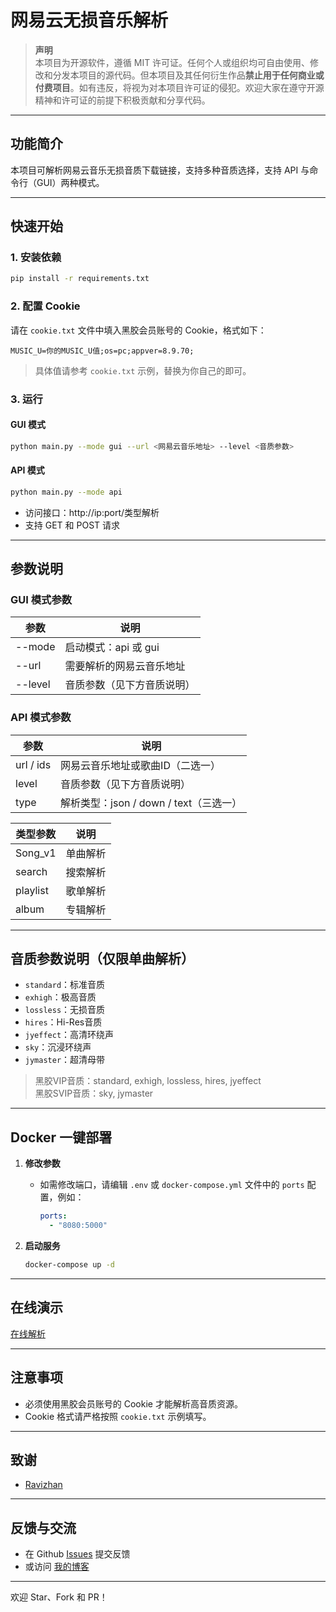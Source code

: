 # 网易云无损音乐解析

> **声明**  
> 本项目为开源软件，遵循 MIT 许可证。任何个人或组织均可自由使用、修改和分发本项目的源代码。但本项目及其任何衍生作品**禁止用于任何商业或付费项目**。如有违反，将视为对本项目许可证的侵犯。欢迎大家在遵守开源精神和许可证的前提下积极贡献和分享代码。

---

## 功能简介

本项目可解析网易云音乐无损音质下载链接，支持多种音质选择，支持 API 与命令行（GUI）两种模式。

---

## 快速开始

### 1. 安装依赖

```bash
pip install -r requirements.txt
```

### 2. 配置 Cookie

请在 `cookie.txt` 文件中填入黑胶会员账号的 Cookie，格式如下：

```
MUSIC_U=你的MUSIC_U值;os=pc;appver=8.9.70;
```

> 具体值请参考 `cookie.txt` 示例，替换为你自己的即可。

### 3. 运行

#### GUI 模式

```bash
python main.py --mode gui --url <网易云音乐地址> --level <音质参数>
```

#### API 模式

```bash
python main.py --mode api
```

- 访问接口：http://ip:port/类型解析
- 支持 GET 和 POST 请求

---

## 参数说明

### GUI 模式参数

| 参数         | 说明                         |
| ------------ | ---------------------------- |
| --mode       | 启动模式：api 或 gui         |
| --url        | 需要解析的网易云音乐地址     |
| --level      | 音质参数（见下方音质说明）   |

### API 模式参数

| 参数         | 说明                                         |
| ------------ | -------------------------------------------- |
| url / ids    | 网易云音乐地址或歌曲ID（二选一）             |
| level        | 音质参数（见下方音质说明）                   |
| type         | 解析类型：json / down / text（三选一）       |

| 类型参数         | 说明                                         |
| ------------ | -------------------------------------------- |
| Song_v1    | 单曲解析             |
| search        | 搜索解析                   |
| playlist         | 歌单解析       |
| album         | 专辑解析       |

---

## 音质参数说明（仅限单曲解析）

- `standard`：标准音质
- `exhigh`：极高音质
- `lossless`：无损音质
- `hires`：Hi-Res音质
- `jyeffect`：高清环绕声
- `sky`：沉浸环绕声
- `jymaster`：超清母带

> 黑胶VIP音质：standard, exhigh, lossless, hires, jyeffect  
> 黑胶SVIP音质：sky, jymaster

---

## Docker 一键部署

1. **修改参数**

   - 如需修改端口，请编辑 `.env` 或 `docker-compose.yml` 文件中的 `ports` 配置，例如：

     ```yaml
     ports:
       - "8080:5000"
     ```

2. **启动服务**

   ```bash
   docker-compose up -d
   ```

---

## 在线演示

[在线解析](https://api.toubiec.cn/wyapi.html)

---

## 注意事项

- 必须使用黑胶会员账号的 Cookie 才能解析高音质资源。
- Cookie 格式请严格按照 `cookie.txt` 示例填写。

---

## 致谢

- [Ravizhan](https://github.com/ravizhan)

---

## 反馈与交流

- 在 Github [Issues](https://github.com/Suxiaoqinx/Netease_url/issues) 提交反馈
- 或访问 [我的博客](https://www.toubiec.cn)

---

欢迎 Star、Fork 和 PR！